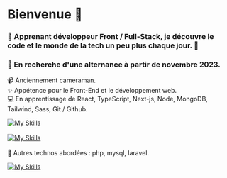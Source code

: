 # Bienvenue :wave: 
 
 ### 💫 Apprenant développeur Front / Full-Stack, je découvre le code et le monde de la tech un peu plus chaque jour. 💫
 
 ### :mag_right: En recherche d'une alternance à partir de novembre 2023.
 
:video_camera: Anciennement cameraman.<br />
:sparkles: Appétence pour le Front-End et le développement web.<br />
:computer: En apprentissage de React, TypeScript, Next-js, Node, MongoDB, Tailwind, Sass, Git / Github.<br />

[![My Skills](https://skillicons.dev/icons?i=html,css,tailwind,sass,js)](https://skillicons.dev)<br />
<br />
[![My Skills](https://skillicons.dev/icons?i=js,react,typescript,nextjs,nodejs,mongodb,git,github)](https://skillicons.dev)<br />
<br />
:microscope: Autres technos abordées : php, mysql, laravel.<br />

[![My Skills](https://skillicons.dev/icons?i=php,mysql,laravel)](https://skillicons.dev)<br />
<br />


 

